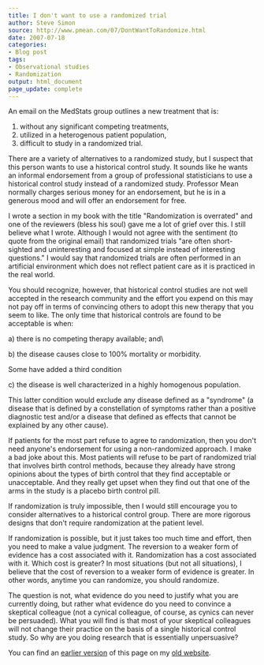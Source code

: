 ```yaml
---
title: I don't want to use a randomized trial
author: Steve Simon
source: http://www.pmean.com/07/DontWantToRandomize.html
date: 2007-07-18
categories:
- Blog post
tags:
- Observational studies
- Randomization
output: html_document
page_update: complete
---
```


An email on the MedStats group outlines a new treatment that is:

1. without any significant competing treatments,
2. utilized in a heterogenous patient population,
3. difficult to study in a randomized trial.

There are a variety of alternatives to a randomized study, but I suspect that this person wants to use a historical control study. It sounds like he wants an informal endorsement from a group of professional statisticians to use a historical control study instead of a randomized study. Professor Mean normally charges serious money for an endorsement, but he is in a generous mood and will offer an endorsement for free.

I wrote a section in my book with the title "Randomization is overrated" and one of the reviewers (bless his soul) gave me a lot of grief over this. I still believe what I wrote. Although I would not agree with the sentiment (to quote from the original email) that randomized trials "are often short-sighted and uninteresting and focused at simple instead of interesting questions." I would say that randomized trials are often performed in an artificial environment which does not reflect patient care as it is practiced in the real world.

You should recognize, however, that historical control studies are not well accepted in the research community and the effort you expend on this may not pay off in terms of convincing others to adopt this new therapy that you seem to like. The only time that historical controls are found to be acceptable is when:

a) there is no competing therapy available; and\

b) the disease causes close to 100% mortality or morbidity.

Some have added a third condition

c) the disease is well characterized in a highly homogenous population.

This latter condition would exclude any disease defined as a "syndrome" (a disease that is defined by a constellation of symptoms rather than a positive diagnostic test and/or a disease that defined as effects that cannot be explained by any other cause).

If patients for the most part refuse to agree to randomization, then you don't need anyone's endorsement for using a non-randomized approach. I make a bad joke about this. Most patients will refuse to be part of randomized trial that involves birth control methods, because they already have strong opinions about the types of birth control that they find acceptable or unacceptable. And they really get upset when they find out that one of the arms in the study is a placebo birth control pill.

If randomization is truly impossible, then I would still encourage you to consider alternatives to a historical control group. There are more rigorous designs that don't require randomization at the patient level.

If randomization is possible, but it just takes too much time and effort, then you need to make a value judgment. The reversion to a weaker form of evidence has a cost associated with it. Randomization has a cost associated with it. Which cost is greater? In most situations (but not all situations), I believe that the cost of reversion to a weaker form of evidence is greater. In other words, anytime you can randomize, you should randomize.

The question is not, what evidence do you need to justify what you are currently doing, but rather what evidence do you need to convince a skeptical colleague (not a cynical colleague, of course, as cynics can never be persuaded). What you will find is that most of your skeptical colleagues will not change their practice on the basis of a single historical control study. So why are you doing research that is essentially unpersuasive?

You can find an [earlier version][sim1] of this page on my [old website][sim2].

[sim1]: http://www.pmean.com/07/DontWantToRandomize.html
[sim2]: http://www.pmean.com
